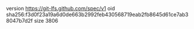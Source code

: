 version https://git-lfs.github.com/spec/v1
oid sha256:f3d0f23a19a6d0de663b2992feb430568719eab2fb8645d61ce7ab38047b7d2f
size 3806
